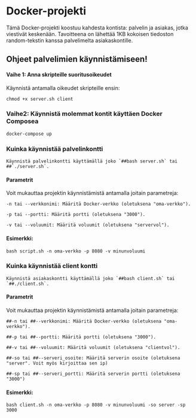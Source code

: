 # Docker-projekti

Tämä Docker-projekti koostuu kahdesta kontista: palvelin ja asiakas, jotka viestivät keskenään. 
Tavoitteena on lähettää 1KB kokoisen tiedoston random-tekstin kanssa palvelimelta asiakaskontille.

## Ohjeet palvelimien käynnistämiseen!

#### Vaihe 1: Anna skripteille suoritusoikeudet

Käynnistä antamalla oikeudet skripteille ensin:

    chmod +x server.sh client

### Vaihe2: Käynnistä molemmat kontit käyttäen Docker Composea
    
    docker-compose up
    
### Kuinka käynnistää palvelinkontti

    Käynnistä palvelinkontti käyttämällä joko `##bash server.sh` tai ##`./server.sh`.
    
#### Parametrit

Voit mukauttaa projektin käynnistämistä antamalla joitain parametreja:

    -n tai --verkkonimi: Määritä Docker-verkko (oletuksena "oma-verkko").

    -p tai --portti: Määritä portti (oletuksena "3000").

    -v tai --voluumit: Määritä voluumit (oletuksena "servervol").

#### Esimerkki:

    bash script.sh -n oma-verkko -p 8080 -v minunvoluumi

### Kuinka käynnistää client kontti

    Käynnistä asiakaskontti käyttämällä joko `##bash client.sh` tai `##./client.sh`.

#### Parametrit

Voit mukauttaa projektin käynnistämistä antamalla joitain parametreja:

    ##-n tai ##--verkkonimi: Määritä Docker-verkko (oletuksena "oma-verkko").

    ##-p tai ##--portti: Määritä portti (oletuksena "3000").

    ##-v tai ##--voluumit: Määritä voluumit (oletuksena "clientvol").

    ##-so tai ##--serveri_osoite: Määritä serverin osoite (oletuksena "server". Voit myös kirjoittaa sen ip)

    ##-sp tai ##--serveri_portti: Määritä serverin portti (oletuksena "3000")

#### Esimerkki:

    bash client.sh -n oma-verkko -p 8080 -v minunvoluumi -so server -sp 3000
